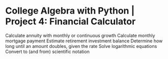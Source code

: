 # College Algebra with Python | Project 4: Financial Calculator

Calculate annuity with monthly or continuous growth
Calculate monthly mortgage payment
Estimate retirement investment balance
Determine how long until an amount doubles, given the rate
Solve logarithmic equations
Convert to (and from) scientific notation